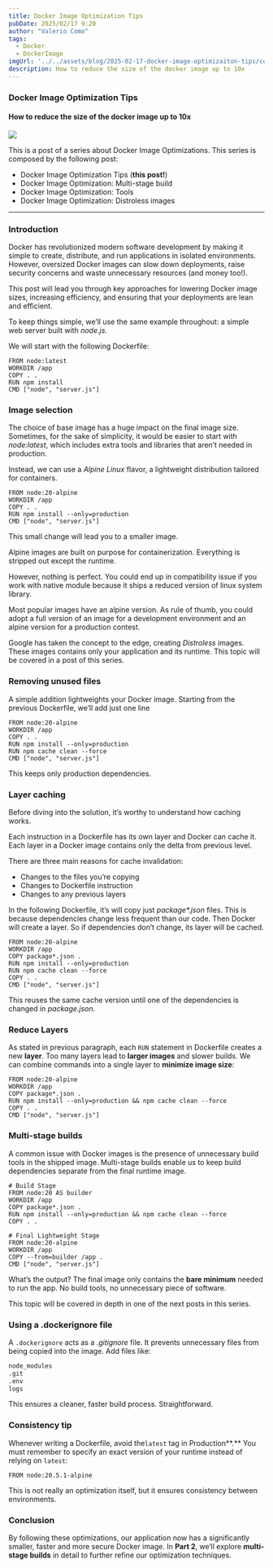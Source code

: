 ```yaml
---
title: Docker Image Optimization Tips
pubDate: 2025/02/17 9:20
author: "Valerio Como"
tags:
  - Docker
  - DockerImage
imgUrl: '../../assets/blog/2025-02-17-docker-image-optimizaiton-tips/cover.png'
description: How to reduce the size of the docker image up to 10x
---
```



### Docker Image Optimization Tips

#### How to reduce the size of the docker image up to 10x

![](https://cdn-images-1.medium.com/max/2560/1*9Krc-TCmjVWBu5Znn14mCQ.png)

This is a post of a series about Docker Image Optimizations. This series is composed by the following post:

* Docker Image Optimization Tips (**this post!**)
* Docker Image Optimization: Multi-stage build
* Docker Image Optimization: Tools
* Docker Image Optimization: Distroless images

---

### Introduction

Docker has revolutionized modern software development by making it simple to create, distribute, and run applications in isolated environments. However, oversized Docker images can slow down deployments, raise security concerns and waste unnecessary resources (and money too!).

This post will lead you through key approaches for lowering Docker image sizes, increasing efficiency, and ensuring that your deployments are lean and efficient.

To keep things simple, we’ll use the same example throughout: a simple web server built with *node.js*.

We will start with the following Dockerfile:

```docker
FROM node:latest  
WORKDIR /app  
COPY . .  
RUN npm install  
CMD ["node", "server.js"]
```

### Image selection

The choice of base image has a huge impact on the final image size. Sometimes, for the sake of simplicity, it would be easier to start with *node:latest*, which includes extra tools and libraries that aren’t needed in production.

Instead, we can use a *Alpine Linux* flavor, a lightweight distribution tailored for containers.

```docker
FROM node:20-alpine  
WORKDIR /app  
COPY . .  
RUN npm install --only=production  
CMD ["node", "server.js"]
```

This small change will lead you to a smaller image.

Alpine images are built on purpose for containerization. Everything is stripped out except the runtime.

However, nothing is perfect. You could end up in compatibility issue if you work with native module because it ships a reduced version of linux system library.

Most popular images have an alpine version. As rule of thumb, you could adopt a full version of an image for a development environment and an alpine version for a production contest.

Google has taken the concept to the edge, creating *Distroless* images. These images contains only your application and its runtime. This topic will be covered in a post of this series.

### Removing unused files

A simple addition lightweights your Docker image. Starting from the previous Dockerfile, we’ll add just one line

```docker
FROM node:20-alpine  
WORKDIR /app  
COPY . .  
RUN npm install --only=production  
RUN npm cache clean --force  
CMD ["node", "server.js"]
```

This keeps only production dependencies.

### Layer caching

Before diving into the solution, it’s worthy to understand how caching works.

Each instruction in a Dockerfile has its own layer and Docker can cache it. Each layer in a Docker image contains only the delta from previous level.

There are three main reasons for cache invalidation:

* Changes to the files you’re copying
* Changes to Dockerfile instruction
* Changes to any previous layers

In the following Dockerfile, it’s will copy just *package\*.json* files. This is because dependencies change less frequent than our code. Then Docker will create a layer. So if dependencies don’t change, its layer will be cached.

```docker
FROM node:20-alpine  
WORKDIR /app  
COPY package*.json .  
RUN npm install --only=production   
RUN npm cache clean --force  
COPY . .  
CMD ["node", "server.js"]
```

This reuses the same cache version until one of the dependencies is changed in *package.json*.

### Reduce Layers

As stated in previous paragraph, each `RUN` statement in Dockerfile creates a new **layer**. Too many layers lead to **larger images** and slower builds. We can combine commands into a single layer to **minimize image size**:

```docker
FROM node:20-alpine  
WORKDIR /app  
COPY package*.json .  
RUN npm install --only=production && npm cache clean --force  
COPY . .  
CMD ["node", "server.js"]
```

### Multi-stage builds

A common issue with Docker images is the presence of unnecessary build tools in the shipped image. Multi-stage builds enable us to keep build dependencies separate from the final runtime image.

```docker
# Build Stage  
FROM node:20 AS builder  
WORKDIR /app  
COPY package*.json .  
RUN npm install --only=production && npm cache clean --force  
COPY . .  
  
# Final Lightweight Stage  
FROM node:20-alpine  
WORKDIR /app  
COPY --from=builder /app .  
CMD ["node", "server.js"]
```

What’s the output? The final image only contains the **bare minimum** needed to run the app. No build tools, no unnecessary piece of software.

This topic will be covered in depth in one of the next posts in this series.

### Using a .dockerignore file

A `.dockerignore` acts as a *.gitignore* file. It prevents unnecessary files from being copied into the image. Add files like:

```bash
node_modules  
.git  
.env  
logs
```

This ensures a cleaner, faster build process. Straightforward.

### Consistency tip

Whenever writing a Dockerfile, avoid the`latest` tag in Production**.** You must remember to specify an exact version of your runtime instead of relying on `latest`:

```docker
FROM node:20.5.1-alpine
```

This is not really an optimization itself, but it ensures consistency between environments.

### Conclusion

By following these optimizations, our application now has a significantly smaller, faster and more secure Docker image. In **Part 2**, we’ll explore **multi-stage builds** in detail to further refine our optimization techniques.